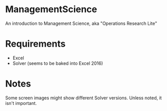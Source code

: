 # ManagementScience
An introduction to Management Science, aka "Operations Research Lite"

# Requirements
- Excel
- Solver (seems to be baked into Excel 2016)

# Notes
Some screen images might show different Solver versions.  Unless noted, it isn't important.


